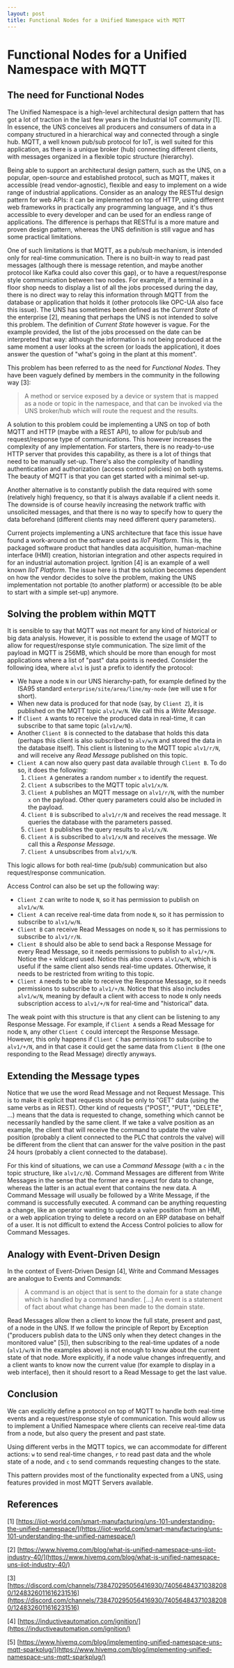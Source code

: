 ```yaml
---
layout: post
title: Functional Nodes for a Unified Namespace with MQTT
---
```


# Functional Nodes for a Unified Namespace with MQTT

## The need for Functional Nodes

The Unified Namespace is a high-level architectural design pattern that has got a lot of traction in the last few years in the Industrial IoT community [1]. In essence, the UNS conceives all producers and consumers of data in a company structured in a hierarchical way and connected through a single hub. MQTT, a well known pub/sub protocol for IoT, is well suited for this application, as there is a unique broker (hub) connecting different clients, with messages organized in a flexible topic structure (hierarchy).

Being able to support an architectural design pattern, such as the UNS, on a popular, open-source and established protocol, such as MQTT, makes it accessible (read vendor-agnostic), flexible and easy to implement on a wide range of industrial applications. Consider as an analogy the RESTful design pattern for web APIs: it can be implemented on top of HTTP, using different web frameworks in practically any programming language, and it's thus accessible to every developer and can be used for an endless range of applications. The difference is perhaps that RESTful is a more mature and proven design pattern, whereas the UNS definition is still vague and has some practical limitations.

One of such limitations is that MQTT, as a pub/sub mechanism, is intended only for real-time communication. There is no built-in way to read past messages (although there is message retention, and maybe another protocol like Kafka could also cover this gap), or to have a request/response style communication between two nodes. For example, if a terminal in a floor shop needs to display a list of all the jobs processed during the day, there is no direct way to relay this information through MQTT from the database or application that holds it (other protocols like OPC-UA also face this issue). The UNS has sometimes been defined as the _Current State_ of the enterprise [2], meaning that perhaps the UNS is not intended to solve this problem. The definition of _Current State_ however is vague. For the example provided, the list of the jobs processed on the date can be interpreted that way: although the information is not being produced at the same moment a user looks at the screen (or loads the application), it does answer the question of "what's going in the plant at this moment".

This problem has been referred to as the need for _Functional Nodes_. They have been vaguely defined by members in the community in the following way [3]:

> A method or service exposed by a device or system that is mapped as a node or topic in the namespace, and that can be invoked via the UNS broker/hub which will route the request and the results.

A solution to this problem could be implementing a UNS on top of both MQTT and HTTP (maybe with a REST API), to allow for pub/sub and request/response type of communications. This however increases the complexity of any implementation. For starters, there is no ready-to-use HTTP server that provides this capability, as there is a lot of things that need to be manually set-up. There's also the complexity of handling authentication and authorization (access control policies) on both systems. The beauty of MQTT is that you can get started with a minimal set-up.

Another alternative is to constantly publish the data required with some (relatively high) frequency, so that it is always available if a client needs it. The downside is of course heavily increasing the network traffic with unsolicited messages, and that there is no way to specify how to query the data beforehand (different clients may need different query parameters).

Current projects implementing a UNS architecture that face this issue have found a work-around on the software used as _IIoT Platform_. This is, the packaged software product that handles data acquisition, human-machine interface (HMI) creation, historian integration and other aspects required in for an industrial automation project. Ignition [4] is an example of a well known _IIoT Platform_. The issue here is that the solution becomes dependent on how the vendor decides to solve the problem, making the UNS implementation not portable (to another platform) or accessible (to be able to start with a simple set-up) anymore.

## Solving the problem within MQTT

It is sensible to say that MQTT was not meant for any kind of historical or big data analysis. However, it is possible to extend the usage of MQTT to allow for request/response style communication. The size limit of the payload in MQTT is 256MB, which should be more than enough for most applications where a list of "past" data points is needed. Consider the following idea, where `alv1` is just a prefix to identify the protocol:

- We have a node `N` in our UNS hierarchy-path, for example defined by the ISA95 standard `enterprise/site/area/line/my-node` (we will use `N` for short).
- When new data is produced for that node (say, by `Client Z`), it is published on the MQTT topic `alv1/w/N`. We call this a *Write Message*.
- If `Client A` wants to receive the produced data in real-time, it can subscribe to that same topic (`alv1/w/N`).
- Another `Client B` is connected to the database that holds this data (perhaps this client is also subscribed to `alv/w/N` and stored the data in the database itself). This client is listening to the MQTT topic `alv1/r/N`, and will receive any *Read Message* published on this topic.
- `Client A` can now also query past data available through `Client B`. To do so, it does the following:
    1. `Client A` generates a random number `x` to identify the request.
    2. `Client A` subscribes to the MQTT topic `alv1/x/N`.
    3. `Client A` publishes an MQTT message on `alv1/r/N`, with the number `x` on the payload. Other query parameters could also be included in the payload.
    4. `Client B` is subscribed to `alv1/r/N` and receives the read message. It queries the database with the parameters passed.
    5. `Client B` publishes the query results to `alv1/x/N`.
    6. `Client A` is subscribed to `alv1/x/N` and receives the message. We call this a *Response Message*.
    7. `Client A` unsubscribes from `alv1/x/N`.

This logic allows for both real-time (pub/sub) communication but also request/response communication.

Access Control can also be set up the following way:
- `Client Z` can write to node `N`, so it has permission to publish on `alv1/w/N`.
- `Client A` can receive real-time data from node `N`, so it has permission to subscribe to `alv1/w/N`.
- `Client B` can receive Read Messages on node `N`, so it has permissions to subscribe to `alv1/r/N`.
- `Client B` should also be able to send back a Response Message for every Read Message, so it needs permissions to publish to `alv1/+/N`. Notice the `+` wildcard used. Notice this also covers `alv1/w/N`, which is useful if the same client also sends real-time updates. Otherwise, it needs to be restricted from writing to this topic.
- `Client A` needs to be able to receive the Response Message, so it needs permissions to subscribe to `alv1/+/N`. Notice that this also includes `alv1/w/N`, meaning by default a client with access to node `N` only needs subscription access to `alv1/+/N` for real-time and "historical" data.

The weak point with this structure is that any client can be listening to any Response Message. For example, if `Client A` sends a Read Message for node `N`, any other `Client C`  could intercept the Response Message. However, this only happens if `Client C` has permissions to subscribe to `alv1/+/N`, and in that case it could get the same data from `Client B` (the one responding to the Read Message) directly anyways.

## Extending the Message types

Notice that we use the word Read Message and not Request Message. This is to make it explicit that requests should be only to "GET" data (using the same verbs as in REST). Other kind of requests ("POST", "PUT", "DELETE", ...) means that the data is requested to change, something which cannot be necessarily handled by the same client. If we take a valve position as an example, the client that will receive the command to update the valve position (probably a client connected to the PLC that controls the valve) will be different from the client that can answer for the valve position in the past 24 hours (probably a client connected to the database).

For this kind of situations, we can use a *Command Message* (with a `c` in the topic structure, like `alv1/c/N`). Command Messages are different from Write Messages in the sense that the former are a request for data to change, whereas the latter is an actual event that contains the new data. A Command Message will usually be followed by a Write Message, if the command is successfully executed. A command can be anything requesting a change, like an operator wanting to update a valve position from an HMI, or a web application trying to delete a record on an ERP database on behalf of a user. It is not difficult to extend the Access Control policies to allow for Command Messages.

## Analogy with Event-Driven Design

In the context of Event-Driven Design [4], Write and Command Messages are analogue to Events and Commands:

> A command is an object that is sent to the domain for a state change which is handled by a command handler. [...] An event is a statement of fact about what change has been made to the domain state.

Read Messages allow then a client to know the full state, present and past, of a node in the UNS. If we follow the principle of Report by Exception ("producers publish data to the UNS only when they detect changes in the monitored value" [5]), then subscribing to the real-time updates of a node (`alv1/w/N` in the examples above) is not enough to know about the current state of that node. More explicitly, if a node value changes infrequently, and a client wants to know now the current value (for example to display in a web interface), then it should resort to a Read Message to get the last value.

## Conclusion

We can explicitly define a protocol on top of MQTT to handle both real-time events and a request/response style of communication. This would allow us to implement a Unified Namespace where clients can receive real-time data from a node, but also query the present and past state. 

Using different verbs in the MQTT topics, we can accommodate for different actions: `w` to send real-time changes, `r` to read past data and the whole state of a node, and `c` to send commands requesting changes to the state.

This pattern provides most of the functionality expected from a UNS, using features provided in most MQTT Servers available.

## References


[1] [https://iiot-world.com/smart-manufacturing/uns-101-understanding-the-unified-namespace/](https://iiot-world.com/smart-manufacturing/uns-101-understanding-the-unified-namespace/)

[2] [https://www.hivemq.com/blog/what-is-unified-namespace-uns-iiot-industry-40/](https://www.hivemq.com/blog/what-is-unified-namespace-uns-iiot-industry-40/)

[3] [https://discord.com/channels/738470295056416930/740564843710382080/1248326011616231516](https://discord.com/channels/738470295056416930/740564843710382080/1248326011616231516)

[4] [https://inductiveautomation.com/ignition/](https://inductiveautomation.com/ignition/)

[5] [https://www.hivemq.com/blog/implementing-unified-namespace-uns-mqtt-sparkplug/](https://www.hivemq.com/blog/implementing-unified-namespace-uns-mqtt-sparkplug/)
